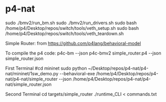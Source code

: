 # p4-nat
sudo ./bmv2/run_bm.sh
sudo ./bmv2/run_drivers.sh
sudo bash /home/p4/Desktop/repos/switch/tools/veth_setup.sh
sudo bash /home/p4/Desktop/repos/switch/tools/veth_teardown.sh



Simple Router: from https://github.com/p4lang/behavioral-model

To compile the p4 code:
p4c-bm --json <path to JSON file> <path to P4 file>
p4c-bmv2 simple_router.p4 --json simple_router.json

First Terminal
#cd mininet
sudo python ~/Desktop/repos/p4-nat/p4-nat/mininet/1sw_demo.py --behavioral-exe /home/p4/Desktop/repos/p4-nat/p4-nat/simple_router --json /home/p4/Desktop/repos/p4-nat/p4-nat/simple_router.json 

Second Terminal
cd targets/simple_router
./runtime_CLI < commands.txt

